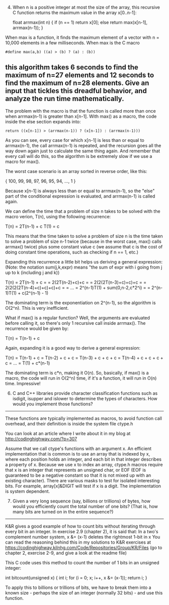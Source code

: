 4. When n is a positive integer at most the size of the array, this recursive C function returns the maximum value in the array x[0..n-1]:

	float arrmax(int n)
	{
		if (n == 1)
			return x[0];
		else
			return max(x[n-1], arrmax(n-1));
	}
	
When max is a function, it finds the maximum element of a vector with n = 10,000 elements in a few milliseconds. When max is the C macro
	
	#define max(a,b) ((a) > (b) ? (a) : (b))
	
this algorithm takes 6 seconds to find the maximum of n=27 elements and 12 seconds to find the maximum of n=28 elements. Give an input that tickles this dreadful behavior, and analyze the run time mathematically.
-------------------------------------------------------------------------------
The problem with the macro is that the function is called more than once when arrmax(n-1) is greater than x[n-1]. With max() as a macro, the code inside the else section expands into:

	return ((x[n-1]) > (arrmax(n-1)) ? (x[n-1]) : (arrmax(n-1)))
	
As you can see, every case for which x[n-1] is less than or equal to arrmax(n-1), the call arrmax(n-1) is repeated, and the recursion goes all the way down again just to calculate the same thing again. And remember that
every call will do this, so the algorithm is be extremely slow if we use a macro for max().

The worst case scenario is an array sorted in reverse order, like this:

{ 100, 99, 98, 97, 96, 95, 94, ..., 1 }

Because x[n-1] is always less than or equal to arrmax(n-1), so the "else" part of the conditional expression is evaluated, and arrmax(n-1) is called again.

We can define the time that a problem of size n takes to be solved with the macro verion, T(n), using the following recurrence:

T(n) = 2T(n-1) + c
T(1) = c

This means that the time taken to solve a problem of size n is the time taken to solve a problem of size n-1 twice (because in the worst case, max() calls arrmax() twice) plus some constant value c (we assume that c
is the cost of doing constant time operations, such as checking if n == 1, etc.)

Expanding this recurrence a little bit helps us deriving a general expression:
(Note: the notation sum(j,k,expr) means "the sum of expr with i going from j up to k (including j and k))

T(n) = 2T(n-1) + c =
= 2(2T(n-2)+c)+c =
= 2(2(2T(n-3)+c)+c)+c =
= 2(2(2(2T(n-4)+c)+c)+c)+c =
= ... = 2^(n-1)T(1) + sum(0,n-2,c*2^i) =
= 2^(n-1)T(1) + c(2^(n-1) - 1)

The dominating term is the exponentiation on 2^(n-1), so the algorithm is O(2^n). This is very inefficient.

What if max() is a regular function? Well, the arguments are evaluated before calling it, so there's only 1 recursive call inside arrmax(). The recurrence would be given by:

T(n) = T(n-1) + c

Again, expanding it is a good way to derive a general expression:

T(n) = T(n-1) + c = T(n-2) + c + c = T(n-3) + c + c + c = T(n-4) + c + c + c + c = ... = T(1) + c*(n-1)

The dominating term is c*n, making it O(n). So, basically, if max() is a macro, the code will run in O(2^n) time, if it's a function, it will run in O(n) time. Impressive!


6. C and C++ libraries provide character classification functions such as isdigit, isupper and islower to determine the types of characters. How would you implement those functions?
-------------------------------------------------------------------------------
These functions are typically implemented as macros, to avoid function call overhead, and their definition is inside the system file ctype.h

You can look at an article where I write about it in my blog at http://codinghighway.com/?p=307

Assume that we call ctype's functions with an argument x. An efficient implementation that is common is to use an array that is indexed by x, where each position holds an integer, and each bit in that integer describes
a property of x. Because we use x to index an array, ctype.h macros require that x is an integer that represents an unsigned char, or EOF (EOF is guaranteed to be a negative constant so that it is not mixed up with
an existing character). There are various masks to test for isolated interesting bits. For example, array[x]&DIGIT will test if x is a digit. The implementation is system dependent.

7. Given a very long sequence (say, billions or trillions) of bytes, how would you efficiently count the total number of one bits? (That is, how many bits are turned on in the entire sequence?)
-------------------------------------------------------------------------------
K&R gives a good example of how to count bits without iterating through every bit in an integer. In exercise 2.9 (chapter 2), it is said that:
	In a two's complement number system, x &= (x-1) deletes the rightmost 1-bit in x
You can read the reasoning behind this in my solutions to K&R exercises at https://codinghighway.kilnhg.com/Code/Repositories/Group/KR/Files (go to chapter 2, exercise 2-9, and give a look at the readme file)

This C code uses this method to count the number of 1 bits in an unsigned integer:

int bitcount(unsigned x) {
        int i;
        for (i = 0; x; i++, x &= (x-1));
        return i;
}

To apply this to billions or trillions of bits, we have to break them into a known size - perhaps the size of an integer (normally 32 bits) - and use this function.

